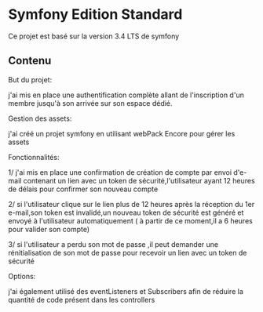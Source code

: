 Symfony Edition Standard
========================

Ce projet est basé sur la version 3.4 LTS de symfony

Contenu
--------------
But du projet:

j'ai mis en place une authentification complète allant de l'inscription d'un membre jusqu'à son arrivée sur son espace dédié.



Gestion des assets:

j'ai créé un projet symfony en utilisant webPack Encore pour gérer les assets



Fonctionnalités:

1/ j'ai mis en place une confirmation de création de compte par envoi d'e-mail contenant un lien avec un token de sécurité,l'utilisateur ayant 12 heures de délais pour confirmer son nouveau compte

2/ si l'utilisateur clique sur le lien plus de 12 heures après la réception du 1er e-mail,son token est invalidé,un nouveau token de sécurité est généré et envoyé à l'utilisateur automatiquement
( à partir de ce moment,il a 6 heures pour valider son compte)

3/ si l'utilisateur a perdu son mot de passe ,il peut demander une rénitialisation de son mot de passe pour recevoir un lien avec un token de sécurité



Options:

j'ai également utilisé des eventListeners et Subscribers afin de réduire la quantité de code présent dans les controllers


